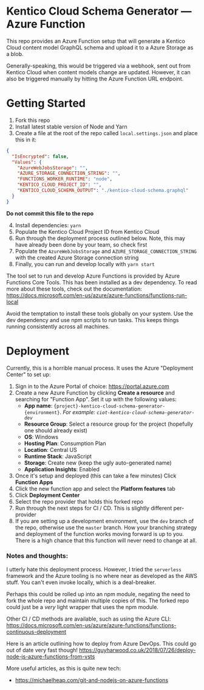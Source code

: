 # Kentico Cloud Schema Generator — Azure Function

This repo provides an Azure Function setup that will generate a Kentico Cloud content model GraphQL schema and upload it to a Azure Storage as a blob.

Generally-speaking, this would be triggered via a webhook, sent out from Kentico Cloud when content models change are updated. However, it can also be triggered manually by hitting the Azure Function URL endpoint.

# Getting Started

1) Fork this repo
2) Install latest stable version of Node and Yarn
3) Create a file at the root of the repo called `local.settings.json` and place this in it:

```json
{
  "IsEncrypted": false,
  "Values": {
    "AzureWebJobsStorage": "",
    "AZURE_STORAGE_CONNECTION_STRING": "",
    "FUNCTIONS_WORKER_RUNTIME": "node",
    "KENTICO_CLOUD_PROJECT_ID": "",
    "KENTICO_CLOUD_SCHEMA_OUTPUT": "./kentico-cloud-schema.graphql"
  }
}

```
**Do not commit this file to the repo**

4) Install dependencies: `yarn`
5) Populate the Kentico Cloud Project ID from Kentico Cloud
6) Run through the deployment process outlined below. Note, this may have already been done by your team, so check first
7) Populate the `AzureWebJobsStorage` and `AZURE_STORAGE_CONNECTION_STRING` with the created Azure Storage connection string
8) Finally, you can run and develop locally with `yarn start`

The tool set to run and develop Azure Functions is provided by Azure Functions Core Tools. This has been installed as a dev dependency. To read more about these tools, check out the documentation: https://docs.microsoft.com/en-us/azure/azure-functions/functions-run-local

Avoid the temptation to install these tools globally on your system. Use the dev dependency and use npm scripts to run tasks. This keeps things running consistently across all machines.

# Deployment

Currently, this is a horrible manual process. It uses the Azure "Deployment Center" to set up:

1) Sign in to the Azure Portal of choice: https://portal.azure.com
2) Create a new Azure Function by clicking **Create a resource** and searching for "Function App". Set it up with the following values:
    - **App name**: `{project}-kentico-cloud-schema-generator-{environment}`. _For example: `ciot-kentico-cloud-schema-generator-dev`_
    - **Resource Group**: Select a resource group for the project (hopefully one should already exist)
    - **OS**: Windows
    - **Hosting Plan**: Consumption Plan
    - **Location**: Central US
    - **Runtime Stack**: JavaScript
    - **Storage**: Create new (keep the ugly auto-generated name)
    - **Application Insights**: Enabled
3) Once it's setup and deployed (this can take a few minutes) Click **Function Apps**
4) Click the new function app and select the **Platform features** tab
5) Click **Deployment Center**
6) Select the repo provider that holds this forked repo
7) Run through the next steps for CI / CD. This is slightly different per-provider
8) If you are setting up a development environment, use the `dev` branch of the repo, otherwise use the `master` branch. How your branching strategy and deployment of the function works moving forward is up to you. There is a high chance that this function will never need to change at all.

### Notes and thoughts:

I utterly hate this deployment process. However, I tried the `serverless` framework and the Azure tooling is no where near as developed as the AWS stuff. You can't even invoke locally, which is a deal-breaker.

Perhaps this could be rolled up into an npm module, negating the need to fork the whole repo and maintain multiple copies of this. The forked repo could just be a _very_ light wrapper that uses the npm module.

Other CI / CD methods are available, such as using the Azure CLI: https://docs.microsoft.com/en-us/azure/azure-functions/functions-continuous-deployment

Here is an article outlining how to deploy from Azure DevOps. This could go out of date very fast though! https://guyharwood.co.uk/2018/07/26/deploy-node-js-azure-functions-from-vsts

More useful articles, as this is quite new tech: 
- https://michaelheap.com/git-and-nodejs-on-azure-functions
